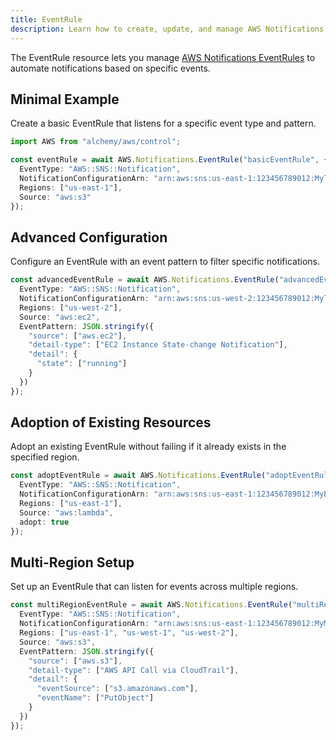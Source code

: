 ```yaml
---
title: EventRule
description: Learn how to create, update, and manage AWS Notifications EventRules using Alchemy Cloud Control.
---
```


The EventRule resource lets you manage [AWS Notifications EventRules](https://docs.aws.amazon.com/notifications/latest/userguide/) to automate notifications based on specific events.

## Minimal Example

Create a basic EventRule that listens for a specific event type and pattern.

```ts
import AWS from "alchemy/aws/control";

const eventRule = await AWS.Notifications.EventRule("basicEventRule", {
  EventType: "AWS::SNS::Notification",
  NotificationConfigurationArn: "arn:aws:sns:us-east-1:123456789012:MyTopic",
  Regions: ["us-east-1"],
  Source: "aws:s3"
});
```

## Advanced Configuration

Configure an EventRule with an event pattern to filter specific notifications.

```ts
const advancedEventRule = await AWS.Notifications.EventRule("advancedEventRule", {
  EventType: "AWS::SNS::Notification",
  NotificationConfigurationArn: "arn:aws:sns:us-west-2:123456789012:MyTopic",
  Regions: ["us-west-2"],
  Source: "aws:ec2",
  EventPattern: JSON.stringify({
    "source": ["aws.ec2"],
    "detail-type": ["EC2 Instance State-change Notification"],
    "detail": {
      "state": ["running"]
    }
  })
});
```

## Adoption of Existing Resources

Adopt an existing EventRule without failing if it already exists in the specified region.

```ts
const adoptEventRule = await AWS.Notifications.EventRule("adoptEventRule", {
  EventType: "AWS::SNS::Notification",
  NotificationConfigurationArn: "arn:aws:sns:us-east-1:123456789012:MyExistingTopic",
  Regions: ["us-east-1"],
  Source: "aws:lambda",
  adopt: true
});
```

## Multi-Region Setup

Set up an EventRule that can listen for events across multiple regions.

```ts
const multiRegionEventRule = await AWS.Notifications.EventRule("multiRegionEventRule", {
  EventType: "AWS::SNS::Notification",
  NotificationConfigurationArn: "arn:aws:sns:us-east-1:123456789012:MyMultiRegionTopic",
  Regions: ["us-east-1", "us-west-1", "us-west-2"],
  Source: "aws:s3",
  EventPattern: JSON.stringify({
    "source": ["aws.s3"],
    "detail-type": ["AWS API Call via CloudTrail"],
    "detail": {
      "eventSource": ["s3.amazonaws.com"],
      "eventName": ["PutObject"]
    }
  })
});
```